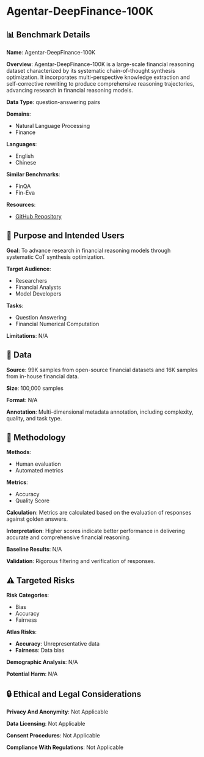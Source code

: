 # Agentar-DeepFinance-100K

## 📊 Benchmark Details

**Name**: Agentar-DeepFinance-100K

**Overview**: Agentar-DeepFinance-100K is a large-scale financial reasoning dataset characterized by its systematic chain-of-thought synthesis optimization. It incorporates multi-perspective knowledge extraction and self-corrective rewriting to produce comprehensive reasoning trajectories, advancing research in financial reasoning models.

**Data Type**: question-answering pairs

**Domains**:
- Natural Language Processing
- Finance

**Languages**:
- English
- Chinese

**Similar Benchmarks**:
- FinQA
- Fin-Eva

**Resources**:
- [GitHub Repository](https://github.com/antgroup/Agentar-DeepFinance-100K)

## 🎯 Purpose and Intended Users

**Goal**: To advance research in financial reasoning models through systematic CoT synthesis optimization.

**Target Audience**:
- Researchers
- Financial Analysts
- Model Developers

**Tasks**:
- Question Answering
- Financial Numerical Computation

**Limitations**: N/A

## 💾 Data

**Source**: 99K samples from open-source financial datasets and 16K samples from in-house financial data.

**Size**: 100,000 samples

**Format**: N/A

**Annotation**: Multi-dimensional metadata annotation, including complexity, quality, and task type.

## 🔬 Methodology

**Methods**:
- Human evaluation
- Automated metrics

**Metrics**:
- Accuracy
- Quality Score

**Calculation**: Metrics are calculated based on the evaluation of responses against golden answers.

**Interpretation**: Higher scores indicate better performance in delivering accurate and comprehensive financial reasoning.

**Baseline Results**: N/A

**Validation**: Rigorous filtering and verification of responses.

## ⚠️ Targeted Risks

**Risk Categories**:
- Bias
- Accuracy
- Fairness

**Atlas Risks**:
- **Accuracy**: Unrepresentative data
- **Fairness**: Data bias

**Demographic Analysis**: N/A

**Potential Harm**: N/A

## 🔒 Ethical and Legal Considerations

**Privacy And Anonymity**: Not Applicable

**Data Licensing**: Not Applicable

**Consent Procedures**: Not Applicable

**Compliance With Regulations**: Not Applicable
